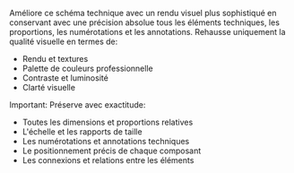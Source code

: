 Améliore ce schéma technique avec un rendu visuel plus sophistiqué en conservant avec une précision absolue tous les éléments techniques, les proportions, les numérotations et les annotations. Rehausse uniquement la qualité visuelle en termes de:
- Rendu et textures
- Palette de couleurs professionnelle
- Contraste et luminosité
- Clarté visuelle

Important: Préserve avec exactitude:
- Toutes les dimensions et proportions relatives
- L'échelle et les rapports de taille
- Les numérotations et annotations techniques
- Le positionnement précis de chaque composant
- Les connexions et relations entre les éléments
